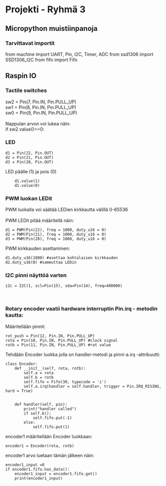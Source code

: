 # Projekti - Ryhmä 3
## Micropython muistiinpanoja

### Tarvittavat importit
from machine import UART, Pin, I2C, Timer, ADC
from ssd1306 import SSD1306_I2C
from fifo import Fifo

## Raspin IO

### Tactile switches
sw2 = Pin(7, Pin.IN, Pin.PULL_UP)   <br>
sw1 = Pin(8, Pin.IN, Pin.PULL_UP)   <br>
sw0 = Pin(9, Pin.IN, Pin.PULL_UP)   <br> <br>
Nappulan arvon voi lukea näin:     <br>
if sw2.value()==0:                      <br>


### LED

    d1 = Pin(22, Pin.OUT)
    d2 = Pin(21, Pin.OUT)
    d3 = Pin(20, Pin.OUT)

LED päälle (1) ja pois (0)

        d1.value(1)
        d1.value(0)

### PWM luokan LEDit                                               <br>
PWM luokalla voi säätää LEDien kirkkautta välillä 0-65536      <br>
                                                                <br>
PWM LEDit pitää määritellä näin:  

    d1 = PWM(Pin(22), freq = 1000, duty_u16 = 0)            
    d2 = PWM(Pin(21), freq = 1000, duty_u16 = 0)           
    d3 = PWM(Pin(20), freq = 1000, duty_u16 = 0)            
                                                        
PWM kirkkauden asettaminen:                         

    d1.duty_u16(1000) #asettaa kohtalaisen kirkkauden   
    d2.duty_u16(0) #sammuttaa LEDin

### I2C pinni näyttöä varten  

    i2c = I2C(1, scl=Pin(15), sda=Pin(14), freq=400000)



<br>

### Rotary encoder vaatii hardware interruptin Pin.irq - metodin kautta:
Määritellään pinnit:  
    
    rot_push = Pin(12, Pin.IN, Pin.PULL_UP)                 
    rota = Pin(10, Pin.IN, Pin.PULL_UP) #clock signal      
    rotb = Pin(11, Pin.IN, Pin.PULL_UP) #rot value    

Tehdään Encoder luokka jolla on handler-metodi ja pinni-a.irq -attribuutti:

    class Encoder:
        def __init__(self, rota, rotb):
            self.a = rota
            self.b = rotb
            self.fifo = Fifo(30, typecode = 'i')
            self.a.irq(handler = self.handler, trigger = Pin.IRQ_RISING, hard = True)
    

        def handler(self, pin):
            print("handler called")
            if self.b():
                self.fifo.put(-1)
            else:
                self.fifo.put(1)

encoder1 määritellään Encoder luokkaan:

    encoder1 = Encoder(rota, rotb)

encoder1 arvo luetaan tämän jälkeen näin:

    encoder1_input =0
    if encoder1.fifo.has_data():
        encoder1_input = encoder1.fifo.get()
        print(encoder1_input)